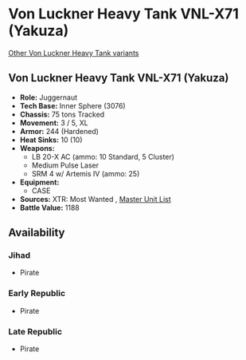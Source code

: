 # Von Luckner Heavy Tank VNL-X71 (Yakuza) 

[Other Von Luckner Heavy Tank variants](../von_luckner_heavy_tank.md) 

## Von Luckner Heavy Tank VNL-X71 (Yakuza) 

- **Role:** Juggernaut 
- **Tech Base:** Inner Sphere (3076) 
- **Chassis:** 75 tons Tracked 
- **Movement:** 3 / 5, XL 
- **Armor:** 244 (Hardened) 
- **Heat Sinks:** 10 (10) 
- **Weapons:** 
  - LB 20-X AC (ammo: 10 Standard, 5 Cluster) 
  - Medium Pulse Laser 
  - SRM 4 w/ Artemis IV (ammo: 25) 
- **Equipment:** 
  - CASE 
- **Sources:** XTR: Most Wanted , [Master Unit List](http://masterunitlist.info/Unit/Details/5788) 
- **Battle Value:** 1188 

## Availability 

### Jihad 

- Pirate 

### Early Republic 

- Pirate 

### Late Republic 

- Pirate 

